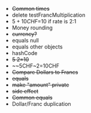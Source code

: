 -	~~Common times~~
-	delete testFrancMultiplication
- $5+10CHF=$10 if rate is 2:1
- Money rounding
- ~~currency?~~
- equals null
- equals other objects
- hashCode
- ~~$5~2=$10~~
- ~~5CHF~2=10CHF
- ~~Compare Dollars to Francs~~
- ~~equals~~
- ~~make "amount" private~~
- ~~side effect~~
-	~~Common equals~~
-	Dollar/Franc duplication
